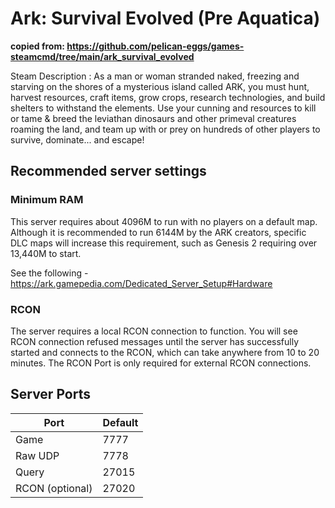 # Ark: Survival Evolved (Pre Aquatica)

**copied from: <https://github.com/pelican-eggs/games-steamcmd/tree/main/ark_survival_evolved>**

Steam Description :
As a man or woman stranded naked, freezing and starving on the shores of a mysterious island called ARK, you must hunt, harvest resources, craft items, grow crops, research technologies, and build shelters to withstand the elements. Use your cunning and resources to kill or tame & breed the leviathan dinosaurs and other primeval creatures roaming the land, and team up with or prey on hundreds of other players to survive, dominate... and escape!

## Recommended server settings

### Minimum RAM

This server requires about 4096M to run with no players on a default map. Although it is recommended to run 6144M by the ARK creators, specific DLC maps will increase this requirement, such as Genesis 2 requiring over 13,440M to start.

See the following - <https://ark.gamepedia.com/Dedicated_Server_Setup#Hardware>

### RCON

The server requires a local RCON connection to function. You will see RCON connection refused messages until the server has successfully started and connects to the RCON, which can take anywhere from 10 to 20 minutes. The RCON Port is only required for external RCON connections.

## Server Ports

| Port            | Default |
| --------------- | ------- |
| Game            | 7777    |
| Raw UDP         | 7778    |
| Query           | 27015   |
| RCON (optional) | 27020   |

